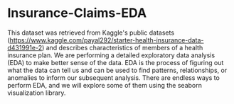 # Insurance-Claims-EDA

This dataset was retrieved from Kaggle's public datasets (https://www.kaggle.com/payal292/starter-health-insurance-data-d431991e-2) and describes characteristics of members of a health insurance plan. We are performing a detailed exploratory data analysis (EDA) to make better sense of the data. EDA is the process of figuring out what the data can tell us and can be used to find patterns, relationships, or anomalies to inform our subsequent analysis. There are endless ways to perform EDA, and we will explore some of them using the seaborn visualization library. 


